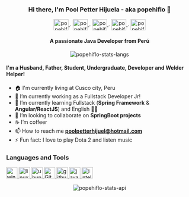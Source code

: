 <p align="center">
  <h3 align="center">Hi there, I'm Pool Petter Hijuela - aka popehiflo 👋</h3>
</p>
<!-- Iconos de redes sociales -->
<!-- https://www.jsdelivr.com/package/npm/simple-icons?version=3.0.1&path=icons -->
<p align="center">
  <a href="https://popehiflo.github.io/" target="_blank">
    <img align="center" src="https://cdn.jsdelivr.net/npm/simple-icons@3.0.1/icons/about-dot-me.svg" alt="popehiflo home page" height="30" width="40" />
  </a>
  .
  <a href="https://www.linkedin.com/in/popehiflo/" target="_blank">
    <img align="center" src="https://cdn.jsdelivr.net/npm/simple-icons@3.0.1/icons/linkedin.svg" alt="popehiflo-linkedin" height="30" width="40" />
  </a>
  .
  <a href="https://twitter.com/popehiflo" target="_blank">
    <img align="center" src="https://cdn.jsdelivr.net/npm/simple-icons@3.0.1/icons/twitter.svg" alt="popehiflo-twitter" height="30" width="40" />
  </a>
  .
  <a href="https://www.instagram.com/popehiflo/" target="_blank">
    <img align="center" src="https://cdn.jsdelivr.net/npm/simple-icons@3.0.1/icons/instagram.svg" alt="popehiflo-instagram" height="30" width="40" />
  </a>
  .
  <a href="https://www.facebook.com/popehiflo" target="_blank">
    <img align="center" src="https://cdn.jsdelivr.net/npm/simple-icons@3.0.1/icons/facebook.svg" alt="popehiflo-facebook" height="30" width="40" />
  </a>
</p>
<p>
  <h4 align="center">A passionate Java Developer from Perú</h4>
</p>
<p align="center">
  <img align="center" src="https://github-readme-stats.vercel.app/api/top-langs?username=popehiflo&show_icons=true&locale=en&layout=compact" alt="popehiflo-stats-langs" />
</p>
<p>
  <h4>I'm a Husband, Father, Student, Undergraduate, Developer and Welder Helper!</h4>
</p>


- 🏠 I'm currently living at Cusco city, Peru
- 🔭 I’m currently working as a Fullstack Developer Jr!
- 🌱 I’m currently learning Fullstack (**Spring Framework** & **Angular/ReactJS**) and English 🤦‍♂
- 👯 I’m looking to collaborate on **SpringBoot projects**
- ☕️ I’m coffeer
- 📫 How to reach me **poolpetterhijuel@hotmail.com**
- ⚡ Fun fact: I love to play Dota 2 and listen music



<!-- Revisar estos -->
<!-- https://github.com/sabesansathananthan/sabesansathananthan/blob/master/README.md -->
<!-- https://github.com/dereknguyen269/dereknguyen269/blob/master/README.md -->
<!-- https://github.com/codewithgauri/codewithgauri/blob/main/README.md -->
<!-- https://github.com/alexandresanlim/Badges4-README.md-Profile -->
<!-- https://github.com/abhisheknaiidu/awesome-github-profile-readme -->
### Languages and Tools
<p align="left">
<a href="https://www.microsoft.com/en-us/windows" target="_blank">
<img src="https://img.icons8.com/color/240/000000/windows-10.png" alt="windows" width="30px">
</a>
<a href="https://www.kernel.org/" target="_blank">
<img alt="linux" width="30px" src="https://img.icons8.com/color/96/000000/linux.png">
</a>
<a href="https://ubuntu.com/" target="_blank">
<img alt="ubuntu" width="30px" src="https://img.icons8.com/color/96/000000/ubuntu--v1.png">
</a>
<a href="https://git-scm.com/" target="_blank">
<img alt="Git" width="30px" src="https://img.icons8.com/color/240/000000/git.png">
</a>
<a href="https://github.com/" target="_blank">
<img alt="github" width="30px" src="https://img.icons8.com/ios-glyphs/240/000000/github.png">
</a>
<a href="https://docs.oracle.com/en/java/" target="_blank">
<img src="https://img.icons8.com/color/240/000000/java-coffee-cup-logo.png" alt="java" width="30px">
</a>
<a href="https://www.jetbrains.com/idea/" target="_blank">
<img src="https://img.icons8.com/color/240/000000/intellij-idea.png" alt="intellij idea" width="30px"/>
</a>
</p>
<p align="center">
  <img align="center" src="https://github-readme-stats.vercel.app/api?username=popehiflo&show_icons=true&locale=en" alt="popehiflo-stats-api" />
</p>




